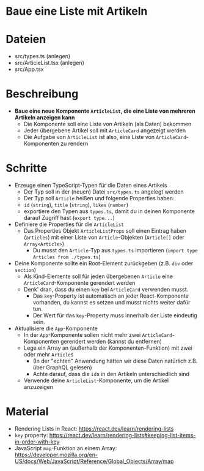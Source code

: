 # Baue eine Liste mit Artikeln

# Dateien

- src/types.ts (anlegen)
- src/ArticleList.tsx (anlegen)
- src/App.tsx

# Beschreibung

- **Baue eine neue Komponente `ArticleList`, die eine Liste von mehreren Artikeln anzeigen kann**
  - Die Komponente soll eine Liste von Artikeln (als Daten) bekommen
  - Jeder übergebene Artikel soll mit `ArticleCard` angezeigt werden
  - Die Aufgabe von `ArticleList` ist also, eine Liste von `ArticleCard`-Komponenten zu rendern

# Schritte

- Erzeuge einen TypeScript-Typen für die Daten eines Artikels
  - Der Typ soll in der (neuen) Datei `src/types.ts` angelegt werden
  - Der Typ soll `Article` heißen und folgende Properties haben:
  - `id` (`string`), `title` (`string`), `likes` (`number`)
  - exportiere den Typen aus `types.ts`, damit du in deinen Komponente darauf Zugriff hast (`export type...`)
- Definiere die Properties für die `ArticleList`
  - Das Properties Objekt `ArticleListProps` soll einen Eintrag haben (`articles`) mit einer Liste von `Article`-Objekten (`Article[]` oder `Array<Article>`)
    - Du musst den `Article`-Typ aus `types.ts` importieren (`import type Articles from ./types.ts`)
- Deine Komponente sollte ein Root-Element zurückgeben (z.B. `div` oder `section`)
  - Als Kind-Elemente soll für jeden übergebenen `Article` eine `ArticleCard`-Komponente gerendert werden
  - Denk' dran, dass du einen `key` bei `ArticleCard` verwenden musst.
    - Das `key`-Property ist automatisch an jeder React-Komponente vorhanden, du kannst es setzen und musst nichts weiter dafür tun.
    - Der Wert für das `key`-Property muss innerhalb der Liste eindeutig sein.
- Aktualisiere die `App`-Komponente
  - In der `App`-Komponente sollen nicht mehr zwei `ArticleCard`-Komponenten gerendert werden (kannst du entfernen)
  - Lege ein Array an (außerhalb der Komponenten-Funktion) mit zwei oder mehr `Article`s
    - (In der "echten" Anwendung hätten wir diese Daten natürlich z.B. über GraphQL gelesen)
    - Achte darauf, dass die `id`s in den Artikeln unterschiedlich sind
  - Verwende deine `ArticleList`-Komponente, um die Artikel anzuzeigen

# Material

- Rendering Lists in React: https://react.dev/learn/rendering-lists
- `key` property: https://react.dev/learn/rendering-lists#keeping-list-items-in-order-with-key
- JavaScript `map`-Funktion an einem Array: https://developer.mozilla.org/en-US/docs/Web/JavaScript/Reference/Global_Objects/Array/map
